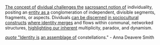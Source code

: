 
[The concept of](2/1/3/2/2/2/2/.Concept) [dividual challenges the](1/1/3/1/2/2/.Dividual) [sacrosanct notion of](2/2/_Revaluation%20of%20all%20values) individuality, positing an [entity as a](1/1/2/3/1/.Number) conglomeration of independent, divisible segments, fragments, or aspects. Dividuals [can be discerned](2/2/2/3/3/_Perception-Judgment) [in sociocultural constructs](2/3/3/3/1/3/2/2/.Sociocultural%20Aspects) [where identity merges](3/3/2/2/3/2/3/.Fragmented%20Identity) and flows within communal, networked structures, [highlighting our inherent](2/3/3/.Human%20Endeavors) multiplicity, paradox, and dynamism.

[_quote_ "Identity is](2/1/1/2/2/3/.Sexual%20Identity) [an assemblage of](1/1/3/3/2/3/1/.Gathering) constellations." - Anna Deavere Smith

